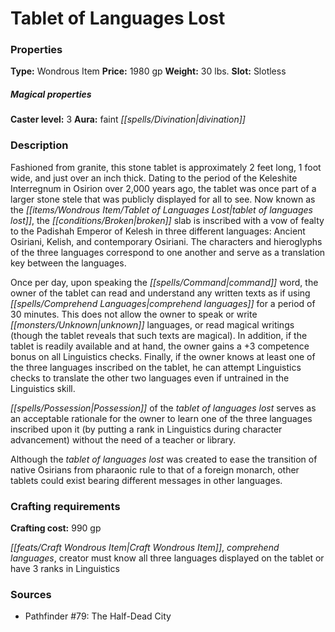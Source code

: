 ﻿---
Title: "Tablet of Languages Lost"
Type: "Wondrous Item"
Price: "1980 gp"
Weight: "30 lbs."
Slot: "Slotless"
Caster level: "3"
Aura: "faint divination"
Description: |
  "Fashioned from granite, this stone tablet is approximately 2 feet long, 1 foot wide, and just over an inch thick. Dating to the period of the Keleshite Interregnum in Osirion over 2,000 years ago, the tablet was once part of a larger stone stele that was publicly displayed for all to see. Now known as the _tablet of languages lost_, the broken slab is inscribed with a vow of fealty to the Padishah Emperor of Kelesh in three different languages: Ancient Osiriani, Kelish, and contemporary Osiriani. The characters and hieroglyphs of the three languages correspond to one another and serve as a translation key between the languages.
  Once per day, upon speaking the command word, the owner of the tablet can read and understand any written texts as if using _comprehend languages_ for a period of 30 minutes. This does not allow the owner to speak or write unknown languages, or read magical writings (though the tablet reveals that such texts are magical). In addition, if the tablet is readily available and at hand, the owner gains a +3 competence bonus on all Linguistics checks. Finally, if the owner knows at least one of the three languages inscribed on the tablet, he can attempt Linguistics checks to translate the other two languages even if untrained in the Linguistics skill.
  Possession of the _tablet of languages lost_ serves as an acceptable rationale for the owner to learn one of the three languages inscribed upon it (by putting a rank in Linguistics during character advancement) without the need of a teacher or library.
  Although the _tablet of languages lost_ was created to ease the transition of native Osirians from pharaonic rule to that of a foreign monarch, other tablets could exist bearing different messages in other languages."
Crafting cost: "990 gp"
Sources: "['Pathfinder #79: The Half-Dead City']"
---

# Tablet of Languages Lost

### Properties

**Type:** Wondrous Item **Price:** 1980 gp **Weight:** 30 lbs. **Slot:** Slotless

##### Magical properties

**Caster level:** 3 **Aura:** faint _[[spells/Divination|divination]]_

### Description

Fashioned from granite, this stone tablet is approximately 2 feet long, 1 foot wide, and just over an inch thick. Dating to the period of the Keleshite Interregnum in Osirion over 2,000 years ago, the tablet was once part of a larger stone stele that was publicly displayed for all to see. Now known as the _[[items/Wondrous Item/Tablet of Languages Lost|tablet of languages lost]]_, the _[[conditions/Broken|broken]]_ slab is inscribed with a vow of fealty to the Padishah Emperor of Kelesh in three different languages: Ancient Osiriani, Kelish, and contemporary Osiriani. The characters and hieroglyphs of the three languages correspond to one another and serve as a translation key between the languages.

Once per day, upon speaking the _[[spells/Command|command]]_ word, the owner of the tablet can read and understand any written texts as if using _[[spells/Comprehend Languages|comprehend languages]]_ for a period of 30 minutes. This does not allow the owner to speak or write _[[monsters/Unknown|unknown]]_ languages, or read magical writings (though the tablet reveals that such texts are magical). In addition, if the tablet is readily available and at hand, the owner gains a +3 competence bonus on all Linguistics checks. Finally, if the owner knows at least one of the three languages inscribed on the tablet, he can attempt Linguistics checks to translate the other two languages even if untrained in the Linguistics skill.

_[[spells/Possession|Possession]]_ of the _tablet of languages lost_ serves as an acceptable rationale for the owner to learn one of the three languages inscribed upon it (by putting a rank in Linguistics during character advancement) without the need of a teacher or library.

Although the _tablet of languages lost_ was created to ease the transition of native Osirians from pharaonic rule to that of a foreign monarch, other tablets could exist bearing different messages in other languages.

### Crafting requirements

**Crafting cost:** 990 gp

_[[feats/Craft Wondrous Item|Craft Wondrous Item]]_, _comprehend languages_, creator must know all three languages displayed on the tablet or have 3 ranks in Linguistics

### Sources

* Pathfinder #79: The Half-Dead City